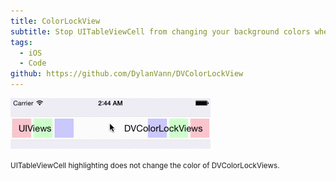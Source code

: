 ```yaml
---
title: ColorLockView
subtitle: Stop UITableViewCell from changing your background colors when highlighted/selected.
tags:
  - iOS
  - Code
github: https://github.com/DylanVann/DVColorLockView
---
```


![](./dvcolorlockview.gif)

<small>
UITableViewCell highlighting does not change the color of DVColorLockViews.
</small>
